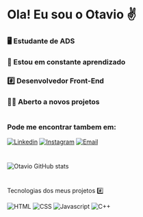 # Ola! Eu sou o Otavio ✌️
### 🖥️ Estudante de  ADS
### 📖 Estou em constante aprendizado 
### #️⃣ Desenvolvedor Front-End
### 👨‍💻 Aberto a novos projetos
#
### Pode me encontrar tambem em:

[![Linkedin](https://img.shields.io/badge/LinkedIn-0077B5?style=for-the-badge&logo=linkedin&logoColor=white
)](https://www.linkedin.com/in/otavio-souza-6a7868169/)
[![Instagram](https://img.shields.io/badge/Instagram-E4405F?style=for-the-badge&logo=instagram&logoColor=white
)](https://www.instagram.com/otavioits/)
[![Email](https://img.shields.io/badge/Gmail-D14836?style=for-the-badge&logo=gmail&logoColor=white
)](otaviosouzalu@gmail.com)
#

![Otavio GitHub stats](https://github-readme-stats.vercel.app/api?username=otaviosouza21&show_icons=true&theme=dark)
#
Tecnologias dos meus projetos #️⃣

<div style="display: inline-block">
<img aling="center" alt="HTML" src="https://img.shields.io/badge/HTML-239120?style=for-the-badge&logo=html5&logoColor=white">
<img aling="center" alt="CSS" src="https://img.shields.io/badge/CSS-239120?&style=for-the-badge&logo=css3&logoColor=white">
<img aling="center" alt="Javascript" src="https://img.shields.io/badge/JavaScript-F7DF1E?style=for-the-badge&logo=javascript&logoColor=black">
<img aling="center" alt="C++" src="https://img.shields.io/badge/C%2B%2B-00599C?style=for-the-badge&logo=c%2B%2B&logoColor=white">
</div>


